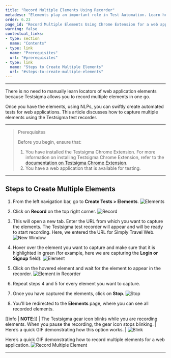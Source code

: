 ```yaml
---
title: "Record Multiple Elements Using Recorder"
metadesc: "Elements play an important role in Test Automation. Learn how to create elements using Testsigma's test recorder extension for a Web Application."
order: 6.23
page_id: "Record Multiple Elements Using Chrome Extension for a web application"
warning: false
contextual_links:
- type: section
  name: "Contents"
- type: link
  name: "Prerequisites"
  url: "#prerequisites"
- type: link
  name: "Steps to Create Multiple Elements"
  url: "#steps-to-create-multiple-elements"
---
```


---

There is no need to manually learn locators of web application elements because Testsigma allows you to record multiple elements in one go. 

Once you have the elements, using NLPs, you can swiftly create automated tests for web applications. This article discusses how to capture multiple elements using the Testsigma test recorder.

---


> <p id="prerequisites">Prerequisites</p>
>
>
> Before you begin, ensure that:
> 1. You have installed the Testsigma Chrome Extension. For more information on installing Testsigma Chrome Extension, refer to the [documentation on Testsigma Chrome Extension](https://testsigma.com/docs/test-step-recorder/install-chrome-extension/). 
> 2. You have a web application that is available for testing.

---


## **Steps to Create Multiple Elements**

1. From the left navigation bar, go to **Create Tests > Elements**.
![Elements](https://s3.amazonaws.com/static-docs.testsigma.com/new_images/projects/applications/rmenavelem.png)

2. Click on **Record** on the top right corner. 
![Record](https://s3.amazonaws.com/static-docs.testsigma.com/new_images/projects/applications/rmecorec.png)

3. This will open a new tab. Enter the URL from which you want to capture the elements. The Testsigma test recorder will appear and will be ready to start recording. Here, we entered the URL for Simply Travel Web.
![New Window](https://s3.amazonaws.com/static-docs.testsigma.com/new_images/projects/applications/rmenwrec.png)

4. Hover over the element you want to capture and make sure that it is highlighted in green (for example, here we are capturing the **Login or Signup** field):
![Element](https://s3.amazonaws.com/static-docs.testsigma.com/new_images/projects/applications/rmeloselm.png)

5. Click on the hovered element and wait for the element to appear in the recorder.
![Element in Recorder](https://s3.amazonaws.com/static-docs.testsigma.com/new_images/projects/applications/rmecoelm.png)

6. Repeat steps 4 and 5 for every element you want to capture.

7. Once you have captured the elements, click on **Stop**.
![Stop](https://s3.amazonaws.com/static-docs.testsigma.com/new_images/projects/applications/rmesrec.png)

8. You'll be redirected to the **Elements** page, where you can see all recorded elements.


[[info | **NOTE**:]]
| The Testsigma gear icon blinks while you are recording elements. When you pause the recording, the gear icon stops blinking. 
| Here’s a quick GIF demonstrating how this option works. 
| ![Blink](https://s3.amazonaws.com/static-docs.testsigma.com/new_images/projects/applications/RecorderBlink.gif)


Here’s a quick GIF demonstrating how to record multiple elements for a web application. 
![Record Multiple Element](https://s3.amazonaws.com/static-docs.testsigma.com/new_images/projects/applications/RecordMultipleElements.gif)



---